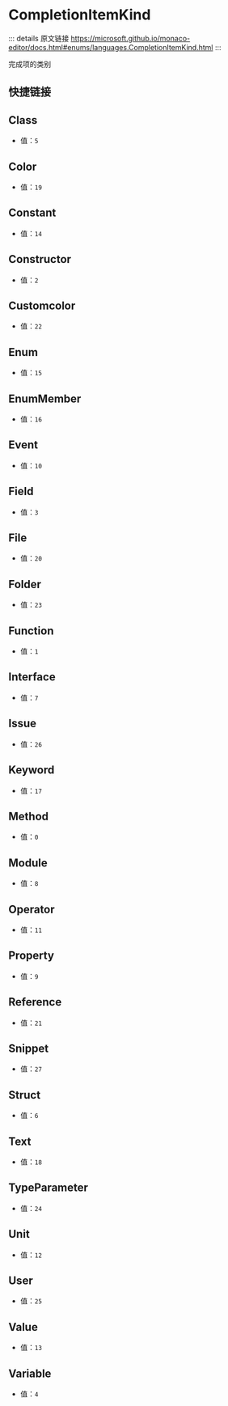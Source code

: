 # CompletionItemKind
        
::: details 原文链接
https://microsoft.github.io/monaco-editor/docs.html#enums/languages.CompletionItemKind.html
:::

完成项的类别


## 快捷链接
<script setup>

const data = [
  { icon: "P", link: "Class" },
  { icon: "P", link: "Color" },
  { icon: "P", link: "Constant" },
  { icon: "P", link: "Constructor" },
  { icon: "P", link: "Customcolor" },
  { icon: "P", link: "Enum" },
  { icon: "P", link: "EnumMember" },
  { icon: "P", link: "Event" },
  { icon: "P", link: "Field" },
  { icon: "P", link: "File" },
  { icon: "P", link: "Folder" },
  { icon: "P", link: "Function" },
  { icon: "P", link: "Interface" },
  { icon: "P", link: "Issue" },
  { icon: "P", link: "Keyword" },
  { icon: "P", link: "Method" },
  { icon: "P", link: "Module" },
  { icon: "P", link: "Operator" },
  { icon: "P", link: "Property" },
  { icon: "P", link: "Reference" },
  { icon: "P", link: "Snippet" },
  { icon: "P", link: "Struct" },
  { icon: "P", link: "Text" },
  { icon: "P", link: "TypeParameter" },
  { icon: "P", link: "Unit" },
  { icon: "P", link: "User" },
  { icon: "P", link: "Value" },
  { icon: "P", link: "Variable" },
];

</script>
<dataItems :data="data" />

## Class
- 值：`5`
## Color
- 值：`19`
## Constant
- 值：`14`
## Constructor
- 值：`2`
## Customcolor
- 值：`22`
## Enum
- 值：`15`
## EnumMember
- 值：`16`
## Event
- 值：`10`
## Field
- 值：`3`
## File
- 值：`20`
## Folder
- 值：`23`
## Function
- 值：`1`
## Interface
- 值：`7`
## Issue
- 值：`26`
## Keyword
- 值：`17`
## Method
- 值：`0`
## Module
- 值：`8`
## Operator
- 值：`11`
## Property
- 值：`9`
## Reference
- 值：`21`
## Snippet
- 值：`27`
## Struct
- 值：`6`
## Text
- 值：`18`
## TypeParameter
- 值：`24`
## Unit
- 值：`12`
## User
- 值：`25`
## Value
- 值：`13`
## Variable
- 值：`4`